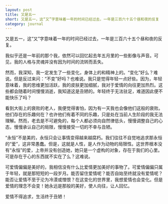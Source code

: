 ```yaml
---
layout: post
title: 又是五一
short: 又是五一，这“又”字意味着一年的时间已经过去，一年是三百六十五个昼和夜的反复
category: journal
---
```


又是五一，这“又”字意味着一年的时间已经过去，一年是三百六十五个昼和夜的反复。

我似乎还是一年前的那个我，依然可以回忆起去年五月里的一些影像与声音。可见，我的人格与灵魂并没有因为时间的流转而丢失。

然而，我深知，我一定发生了一些变化，身体上的和精神上的。“变化”好么？难说。但是反过来问：“不变”好吗？也难说。我只是觉得年轻一点好些。因为，年轻意味着，我的思维更加活跃，我的皮肤更加细腻，我对于爱情的向往更加热烈。这些都会随着时间慢慢消逝，我知道这是丑陋的。年轻终于无法驻足，难道因此便不能快乐了吗？

看到大街上的衰败的老人，我便觉得害怕，因为有一天我也会像他们这般的衰败。他们存在的乐趣何在？也许他们有着不同的乐趣，只是处在当前人生阶段的我无法理解。然而，老去是不可避免的，每个人都必须向自然律低头，慢慢调整自己的心态，慢慢承认自己的局限，慢慢接受一切的不幸与丑陋。

“永恒”不是美的，永恒只会让事情变得越来越腐朽。我们往往不自觉地追求那永恒的“爱”，这非常愚蠢。但是，这就是人性，是人作为动物的局限性。这世界根本没有“永恒”的爱，上帝并没有创造她，她只是一个虚构的对象，存在于我们的心里。可是存在于心的东西就不实在了么？这难说。

可爱情偏偏是美好的，我相信没有什么比爱情更加美好的事物了。可爱情偏偏只属于年轻，就是那短短的一段岁月。能否留住爱情呢？能否自始至终就没有爱情呢？能否让爱情不至于沦为冷漠或憎恨？在这变化的世界里，我想爱情也会变化。但是爱情的理念不会变！她永远是那般的美好，使人向往，让人回忆。

爱情不得追求，生活终于丑陋！